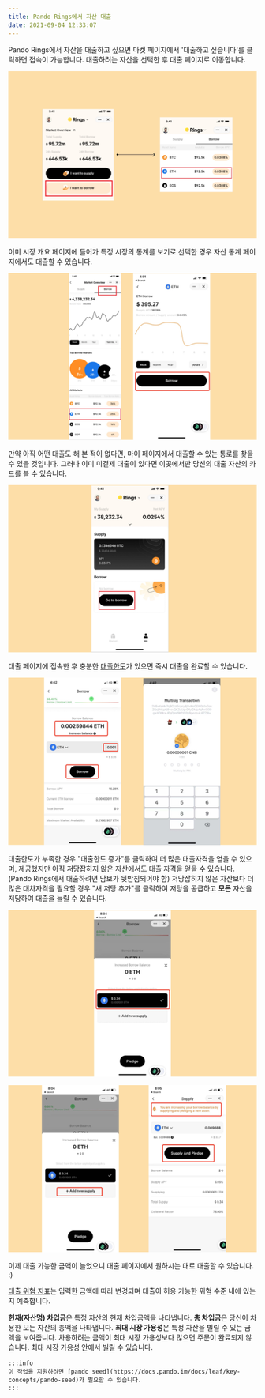 ```yaml
---
title: Pando Rings에서 자산 대출
date: 2021-09-04 12:33:07
---
```


Pando Rings에서 자산을 대출하고 싶으면 마켓 페이지에서 '대출하고 싶습니다'를 클릭하면 접속이 가능합니다. 대출하려는 자산을 선택한 후 대출 페이지로 이동합니다.

![](../assets/borrow1.jpg)

이미 시장 개요 페이지에 들어가 특정 시장의 통계를 보기로 선택한 경우 자산 통계 페이지에서도 대출할 수 있습니다.

![](../assets/borrow2.jpg)

만약 아직 어떤 대출도 해 본 적이 없다면, 마이 페이지에서 대출할 수 있는 통로를 찾을 수 있을 것입니다. 그러나 이미 미결제 대출이 있다면 이곳에서만 당신의 대출 자산의 카드를 볼 수 있습니다.

![](../assets/borrow3.jpg)

대출 페이지에 접속한 후 충분한 [대출한도](../key-concepts/glossary)가 있으면 즉시 대출을 완료할 수 있습니다.

![](../assets/borrow4.jpg)

대출한도가 부족한 경우 "대출한도 증가"를 클릭하여 더 많은 대출자격을 얻을 수 있으며, 제공했지만 아직 저당잡히지 않은 자산에서도 대출 자격을 얻을 수 있습니다. (Pando Rings에서 대출하려면 담보가 뒷받침되어야 함) 저당잡히지 않은 자산보다 더 많은 대차자격을 필요할 경우 "새 저당 추가"를 클릭하여 저당을 공급하고 **모든** 자산을 저당하여 대출을 늘릴 수 있습니다.

![](../assets/borrow5.jpg)

![](../assets/borrow6.jpg)

이제 대출 가능한 금액이 늘었으니 대출 페이지에서 원하시는 대로 대출할 수 있습니다. :)

[대출 위험 지표](../key-concepts/loan-risk-indicator)는 입력한 금액에 따라 변경되며 대출이 허용 가능한 위험 수준 내에 있는지 예측합니다.

**현재(자산명) 차입금**은 특정 자산의 현재 차입금액을 나타냅니다. **총 차입금**은 당신이 차용한 모든 자산의 총액을 나타냅니다. **최대 시장 가용성**은 특정 자산을 빌릴 수 있는 금액을 보여줍니다. 차용하려는 금액이 최대 시장 가용성보다 많으면 주문이 완료되지 않습니다. 최대 시장 가용성 안에서 빌릴 수 있습니다.

````mdx-code-block
:::info
이 작업을 지원하려면 [pando seed](https://docs.pando.im/docs/leaf/key-concepts/pando-seed)가 필요할 수 있습니다.
:::
````



